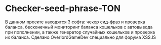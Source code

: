 # Checker-seed-phrase-TON
В данном проекте находятся 3 софта: чекер сид-фраз и проверка баланса, бесконечный мониторинг баланса кошельков с автовывода при пополнении, а также генератор случайных кошельков и проверка их баланса. Сделано OverlordGameDev специально для форума XSS.IS
